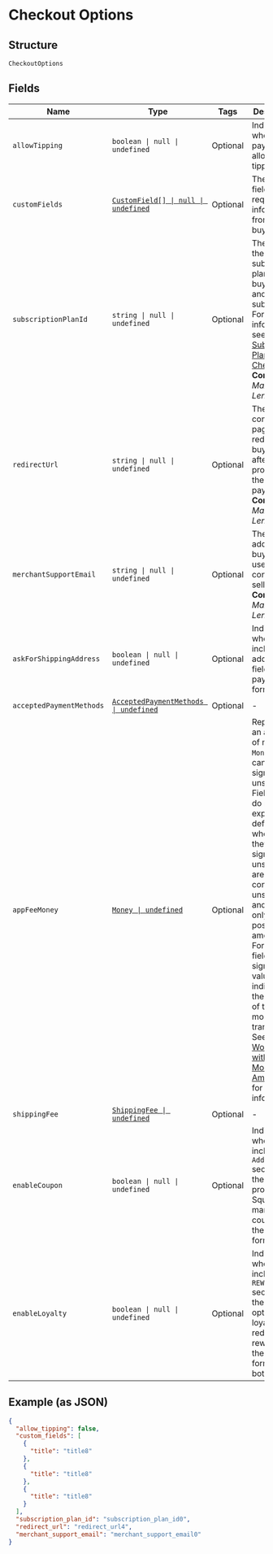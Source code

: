 <!-- Optimized: 2025-10-06 -->
<!-- RPM: 1.6.2.1.1.6.2.1_checkout-options_20251006 -->
<!-- Session: E2E RPM DNA Application -->
<!-- AOM: RND (Reggie & Dro) -->
<!-- COI: TECHNOLOGY -->
<!-- RPM: HIGH -->
<!-- ACTION: BUILD -->

# Checkout Options

## Structure

`CheckoutOptions`

## Fields

| Name | Type | Tags | Description |
|  --- | --- | --- | --- |
| `allowTipping` | `boolean \| null \| undefined` | Optional | Indicates whether the payment allows tipping. |
| `customFields` | [`CustomField[] \| null \| undefined`](../../doc/models/custom-field.md) | Optional | The custom fields requesting information from the buyer. |
| `subscriptionPlanId` | `string \| null \| undefined` | Optional | The ID of the subscription plan for the buyer to pay and subscribe.<br>For more information, see [Subscription Plan Checkout](https://developer.squareup.com/docs/checkout-api/subscription-plan-checkout).<br>**Constraints**: *Maximum Length*: `255` |
| `redirectUrl` | `string \| null \| undefined` | Optional | The confirmation page URL to redirect the buyer to after Square processes the payment.<br>**Constraints**: *Maximum Length*: `2048` |
| `merchantSupportEmail` | `string \| null \| undefined` | Optional | The email address that buyers can use to contact the seller.<br>**Constraints**: *Maximum Length*: `256` |
| `askForShippingAddress` | `boolean \| null \| undefined` | Optional | Indicates whether to include the address fields in the payment form. |
| `acceptedPaymentMethods` | [`AcceptedPaymentMethods \| undefined`](../../doc/models/accepted-payment-methods.md) | Optional | - |
| `appFeeMoney` | [`Money \| undefined`](../../doc/models/money.md) | Optional | Represents an amount of money. `Money` fields can be signed or unsigned.<br>Fields that do not explicitly define whether they are signed or unsigned are<br>considered unsigned and can only hold positive amounts. For signed fields, the<br>sign of the value indicates the purpose of the money transfer. See<br>[Working with Monetary Amounts](https://developer.squareup.com/docs/build-basics/working-with-monetary-amounts)<br>for more information. |
| `shippingFee` | [`ShippingFee \| undefined`](../../doc/models/shipping-fee.md) | Optional | - |
| `enableCoupon` | `boolean \| null \| undefined` | Optional | Indicates whether to include the `Add coupon` section for the buyer to provide a Square marketing coupon in the payment form. |
| `enableLoyalty` | `boolean \| null \| undefined` | Optional | Indicates whether to include the `REWARDS` section for the buyer to opt in to loyalty, redeem rewards in the payment form, or both. |

## Example (as JSON)

```json
{
  "allow_tipping": false,
  "custom_fields": [
    {
      "title": "title8"
    },
    {
      "title": "title8"
    },
    {
      "title": "title8"
    }
  ],
  "subscription_plan_id": "subscription_plan_id0",
  "redirect_url": "redirect_url4",
  "merchant_support_email": "merchant_support_email0"
}
```
